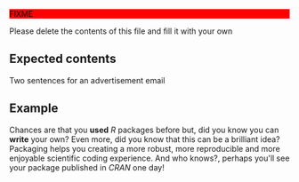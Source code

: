 <div style="background: red; color: black;">FIXME</div>

Please delete the contents of this file and fill it with your own

## Expected contents

Two sentences for an advertisement email
## Example

Chances are that you **used** _R_ packages before but, did you know you can **write** your own? Even more, did you know that this can be a brilliant idea? Packaging helps you creating a more robust, more reproducible and more enjoyable scientific coding experience. And who knows?, perhaps you'll see your package published in _CRAN_ one day!
